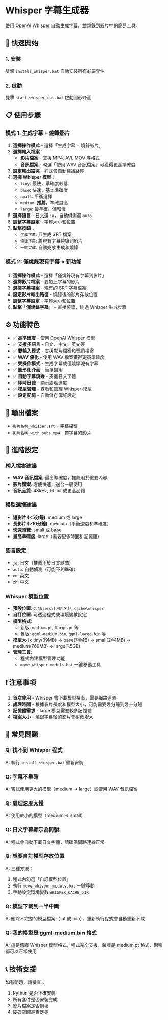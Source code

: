 # Whisper 字幕生成器

使用 OpenAI Whisper 自動生成字幕，並燒錄到影片中的簡易工具。

## 🚀 快速開始

### 1. 安裝
雙擊 `install_whisper.bat` 自動安裝所有必要套件

### 2. 啟動
雙擊 `start_whisper_gui.bat` 啟動圖形介面

## 📋 使用步驟

### 模式 1: 生成字幕 + 燒錄影片
1. **選擇操作模式** - 選擇「生成字幕 + 燒錄影片」
2. **選擇輸入檔案**：
   - **影片檔案** - 支援 MP4, AVI, MOV 等格式
   - **音訊檔案** - 勾選「使用 WAV 音訊檔案」可獲得更高準確度
3. **設定輸出路徑** - 程式會自動建議路徑
4. **選擇 Whisper 模型**：
   - `tiny`: 最快，準確度較低
   - `base`: 快速，基本準確度
   - `small`: 平衡選擇
   - `medium`: **推薦**，準確度高
   - `large`: 最準確，但較慢
5. **選擇語言** - 日文選 `ja`，自動偵測選 `auto`
6. **調整字幕設定** - 字體大小和位置
7. **點擊按鈕**：
   - `生成字幕`: 只生成 SRT 檔案
   - `燒錄字幕`: 將現有字幕燒錄到影片
   - `一鍵完成`: 自動完成生成和燒錄

### 模式 2: 僅燒錄現有字幕 ⭐ 新功能
1. **選擇操作模式** - 選擇「僅燒錄現有字幕到影片」
2. **選擇影片檔案** - 要加上字幕的影片
3. **選擇字幕檔案** - 現有的 SRT 字幕檔案
4. **設定影片輸出路徑** - 燒錄後的影片存放位置
5. **調整字幕設定** - 字體大小和位置
6. **點擊「僅燒錄字幕」** - 直接燒錄，跳過 Whisper 生成步驟

## ⚙️ 功能特色

- ✅ **高準確度** - 使用 OpenAI Whisper 模型
- ✅ **支援多語言** - 日文、中文、英文等
- ✅ **雙輸入模式** - 支援影片檔案和音訊檔案
- ✅ **WAV 優化** - 使用 WAV 檔案獲得更高準確度
- ✅ **雙操作模式** - 生成字幕或僅燒錄現有字幕
- ✅ **圖形化介面** - 簡單易用
- ✅ **自動字幕燒錄** - 支援日文字體
- ✅ **即時日誌** - 顯示處理進度
- ✅ **模型管理** - 查看和管理 Whisper 模型
- ✅ **設定記憶** - 自動儲存偏好設定

## 📁 輸出檔案

- `影片名稱_whisper.srt` - 字幕檔案
- `影片名稱_with_subs.mp4` - 帶字幕的影片

## 🔧 進階設定

### 輸入檔案建議
- **WAV 音訊檔案**: 最高準確度，推薦用於重要內容
- **影片檔案**: 方便快速，適合一般使用
- **音訊品質**: 48kHz, 16-bit 或更高品質

### 模型選擇建議
- **短影片 (<5分鐘)**: medium 或 large
- **長影片 (>10分鐘)**: medium（平衡速度和準確度）
- **快速預覽**: small 或 base
- **最高準確度**: large（需要更多時間和記憶體）

### 語言設定
- `ja`: 日文（推薦用於日文歌曲）
- `auto`: 自動偵測（可能不夠準確）
- `en`: 英文
- `zh`: 中文

### Whisper 模型位置
- **預設位置**: `C:\Users\[用戶名]\.cache\whisper`
- **自訂位置**: 可透過程式或環境變數設定
- **模型格式**: 
  - 新版: `medium.pt`, `large.pt` 等
  - 舊版: `ggml-medium.bin`, `ggml-large.bin` 等
- **模型大小**: tiny(39MB) → base(74MB) → small(244MB) → medium(769MB) → large(1.5GB)
- **管理工具**: 
  - 程式內建模型管理功能
  - `move_whisper_models.bat` 一鍵移動工具

## ❗ 注意事項

1. **首次使用** - Whisper 會下載模型檔案，需要網路連線
2. **處理時間** - 根據影片長度和模型大小，可能需要幾分鐘到幾十分鐘
3. **記憶體需求** - large 模型需要較多記憶體
4. **檔案大小** - 燒錄字幕後的影片會稍微增大

## 🐛 常見問題

### Q: 找不到 Whisper 程式
A: 執行 `install_whisper.bat` 重新安裝

### Q: 字幕不準確
A: 嘗試使用更大的模型（medium → large）或使用 WAV 音訊檔案

### Q: 處理速度太慢
A: 使用較小的模型（medium → small）

### Q: 日文字幕顯示為問號
A: 程式會自動下載日文字體，請確保網路連線正常

### Q: 想要自訂模型存放位置
A: 三種方法：
1. 程式內勾選「自訂模型位置」
2. 執行 `move_whisper_models.bat` 一鍵移動
3. 手動設定環境變數 `WHISPER_CACHE_DIR`

### Q: 模型下載到一半中斷
A: 刪除不完整的模型檔案（.pt 或 .bin），重新執行程式會自動重新下載

### Q: 我的模型是 ggml-medium.bin 格式
A: 這是舊版 Whisper 模型格式，程式完全支援。新版是 medium.pt 格式，兩種都可以正常使用

## 📞 技術支援

如有問題，請檢查：
1. Python 是否正確安裝
2. 所有套件是否安裝完成
3. 影片檔案是否損壞
4. 硬碟空間是否足夠